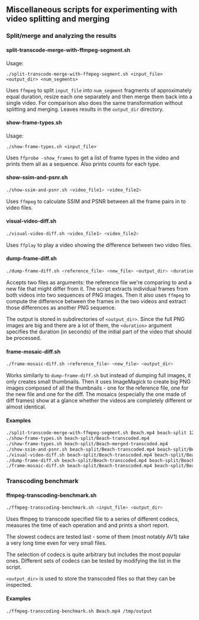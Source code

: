 ## Miscellaneous scripts for experimenting with video splitting and merging

### Split/merge and analyzing the results

#### split-transcode-merge-with-ffmpeg-segment.sh
Usage:
```
./split-transcode-merge-with-ffmpeg-segment.sh <input_file> <output_dir> <num_segments>
```

Uses `ffmpeg` to split `input_file` into `num_segment` fragments of approximately equal duration, resize each one separately and then merge them back into a single video.
For comparison also does the same transformation without splitting and merging.
Leaves results in the `output_dir` directory.

#### show-frame-types.sh
Usage:
```
./show-frame-types.sh <input_file>
```

Uses `ffprobe -show_frames` to get a list of frame types in the video and prints them all as a sequence.
Also prints counts for each type.

#### show-ssim-and-psnr.sh
``` bash
./show-ssim-and-psnr.sh <video_file1> <video_file2>
```

Uses `ffmpeg` to calculate SSIM and PSNR between all the frame pairs in to video files.

#### visual-video-diff.sh
``` bash
./visual-video-diff.sh <video_file1> <video_file2>
```

Uses `ffplay` to play a video showing the difference between two video files.

#### dump-frame-diff.sh
``` bash
./dump-frame-diff.sh <reference_file> <new_file> <output_dir> <duration>
```

Accepts two files as arguments: the reference file we're comparing to and a new file that might differ from it.
The script extracts individual frames from both videos into two sequences of PNG images.
Then it also uses `ffmpeg` to compute the difference between the frames in the two videos and extract those differences as another PNG sequence.

The output is stored in subdirectories of `<output_dir>`.
Since the full PNG images are big and there are a lot of them, the `<duration>` argument specifies the duration (in seconds) of the initial part of the video that should be processed.

#### frame-mosaic-diff.sh
``` bash
./frame-mosaic-diff.sh <reference_file> <new_file> <output_dir>
```

Works similarly to `dump-frame-diff.sh` but instead of dumping full images, it only creates small thumbnails.
Then it uses ImageMagick to create big PNG images composed of all the thumbnails - one for the reference file, one for the new file and one for the diff.
The mosaics (especially the one made of diff frames) show at a glance whether the videos are completely different or almost identical.

#### Examples
``` bash
./split-transcode-merge-with-ffmpeg-segment.sh Beach.mp4 beach-split 12
./show-frame-types.sh beach-split/Beach-transcoded.mp4
./show-frame-types.sh beach-split/Beach-merged-transcoded.mp4
./show-ssim-and-psnr.sh beach-split/Beach-transcoded.mp4 beach-split/Beach-merged-transcoded.mp4
./visual-video-diff.sh beach-split/Beach-transcoded.mp4 beach-split/Beach-merged-transcoded.mp4
./dump-frame-diff.sh beach-split/Beach-transcoded.mp4 beach-split/Beach-merged-transcoded.mp4 beach-split/diff 10
./frame-mosaic-diff.sh beach-split/Beach-transcoded.mp4 beach-split/Beach-merged-transcoded.mp4 beach-split/mosaic
```

### Transcoding benchmark

#### ffmpeg-transcoding-benchmark.sh
``` bash
./ffmpeg-transcoding-benchmark.sh <input_file> <output_dir>
```

Uses ffmpeg to transcode specified file to a series of different codecs, measures the time of each operation and and prints a short report.

The slowest codecs are tested last - some of them (most notably AV1) take a very long time even for very small files.

The selection of codecs is quite arbitrary but includes the most popular ones.
Different sets of codecs can be tested by modifying the list in the script.

`<output_dir>` is used to store the transcoded files so that they can be inspected.

#### Examples

``` bash
./ffmpeg-transcoding-benchmark.sh Beach.mp4 /tmp/output
```
